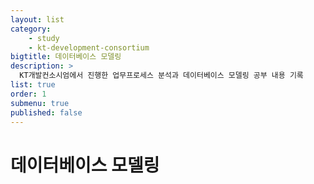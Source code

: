 ```yaml
---
layout: list
category:
    - study
    - kt-development-consortium
bigtitle: 데이터베이스 모델링
description: >
  KT개발컨소시엄에서 진행한 업무프로세스 분석과 데이터베이스 모델링 공부 내용 기록
list: true
order: 1
submenu: true
published: false 
---
```

# 데이터베이스 모델링



